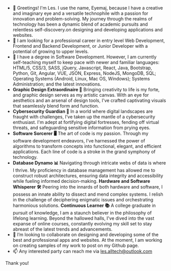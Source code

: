 - 👋 Greetings! I'm Les. I use the name, Eyemaj, because I have a creative and imaginary eye and a versatile technophile with a passion for innovation and problem-solving. My journey through the realms of technology has been a dynamic blend of academic pursuits and relentless self-discovery.on designing and developing applications and websites.
- 👀 I am looking for a professional career in entry level Web Development, Frontend and Backend Development, or Junior Developer with a potential of growing to upper levels.
- 🌱 I have a degree in Software Development. However, I am currently self-teaching myself to keep pace with newer and familiar languages: HTML/5, CSS/3, SASS, jQuery, Javascript, React, Java, Bootstrap, Python, Git, Angular, VUE, JSON, Express, NodeJS, MongoDB, SQL; Operating Systems (Android, Linux, Mac OS, Windows); Systems Administration; and the latest innovations.
- **Graphic Design Extraordinaire 🎨** Bringing creativity to life is my forte, and graphic design serves as my artistic canvas. With an eye for aesthetics and an arsenal of design tools, I've crafted captivating visuals that seamlessly blend form and function.
- **Cybersecurity Guardian 🔐** In a world where digital landscapes are fraught with challenges, I've taken up the mantle of a cybersecurity enthusiast. I'm adept at fortifying digital fortresses, fending off virtual threats, and safeguarding sensitive information from prying eyes.
- **Software Sorcerer 🖥️** The art of code is my passion. Through my software development endeavors, I've harnessed the power of algorithms to transform concepts into functional, elegant, and efficient applications. Each line of code is a stroke in the grand symphony of technology.
- **Database Dynamo 📊** Navigating through intricate webs of data is where I thrive. My proficiency in database management has allowed me to construct robust architectures, ensuring data integrity and accessibility while fueling informed decision-making.
**Hardware and Software Whisperer 🛠️** Peering into the innards of both hardware and software, I possess an innate ability to dissect and mend complex systems. I relish in the challenge of deciphering enigmatic issues and orchestrating harmonious solutions.
  **Continuous Learner 📚** A college graduate in pursuit of knowledge, I am a staunch believer in the philosophy of lifelong learning. Beyond the hallowed halls, I've dived into the vast expanse of online courses, constantly evolving my skill set to stay abreast of the latest trends and advancements.
- 💞️ I’m looking to collaborate on designing and developing some of the best and professional apps and websites. At the moment, I am working on creating samples of my work to post on my Github page.
- 📫 Any interested party can reach me via les.alltech@outlook.com

Thank you!

<!---
eyemaj/eyemaj is a ✨ special ✨ repository because its `README.md` (this file) appears on your GitHub profile.
You can click the Preview link to take a look at your changes.
--->
